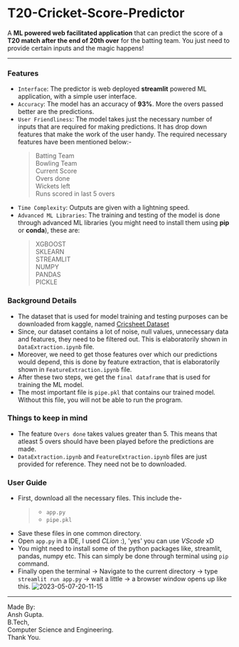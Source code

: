 # T20-Cricket-Score-Predictor
A **ML powered web facilitated application** that can predict the score of a **T20 match after the end of 20th over** for the batting team. You just need to provide certain inputs and the magic happens!
<hr>

### Features
* `Interface`: The predictor is web deployed **streamlit** powered ML application, with a simple user interface. 
* `Accuracy`: The model has an accuracy of **93%**. More the overs passed better are the predictions.
* `User Friendliness`: The model takes just the necessary number of inputs that are required for making predictions. It has drop down features that make the work of the user handy. The required necessary features have been mentioned below:-
  > Batting Team <br>
  > Bowling Team <br>
  > Current Score <br>
  > Overs done <br>
  > Wickets left <br>
  > Runs scored in last 5 overs <br>
* `Time Complexity`: Outputs are given with a lightning speed.
* `Advanced ML Libraries`: The training and testing of the model is done through advanced ML libraries (you might need to install them using **pip** or **conda**), these are:
  > XGBOOST <br>
  > SKLEARN <br>
  > STREAMLIT <br>
  > NUMPY <br>
  > PANDAS <br>
  > PICKLE <br>

### Background Details
* The dataset that is used for model training and testing purposes can be downloaded from kaggle, named [Cricsheet Dataset]([www.google.com](https://www.kaggle.com/datasets/veeralakrishna/cricsheet-a-retrosheet-for-cricket))
* Since, our dataset contains a lot of noise, null values, unnecessary data and features, they need to be filtered out. This is elaboratorily shown in `DataExtraction.ipynb` file.
* Moreover, we need to get those features over which our predictions would depend, this is done by feature extraction, that is elaboratorily shown in `FeatureExtraction.ipynb` file.
* After these two steps, we get the `final dataframe` that is used for training the ML model.
* The most important file is `pipe.pkl` that contains our trained model. Without this file, you will not be able to run the program.

### Things to keep in mind
* The feature `Overs done` takes values greater than 5. This means that atleast 5 overs should have been played before the predictions are made.
* `DataExtraction.ipynb` and `FeatureExtraction.ipynb` files are just provided for reference. They need not be to downloaded.

### User Guide
* First, download all the necessary files. This include the-
  > * `app.py`
  > * `pipe.pkl`
* Save these files in one common directory.
* Open `app.py` in a IDE, I used *CLion* :), 'yes' you can use *VScode* xD
* You might need to install some of the python packages like, streamlit, pandas, numpy etc. This can simply be done through terminal using `pip` command.
* Finally open the terminal -> Navigate to the current directory -> type `streamlit run app.py` -> wait a little -> a browser window opens up like this.
![2023-05-07-20-11-15](https://user-images.githubusercontent.com/84438495/236684514-ffa5eb5e-4c75-48f5-a64d-7a5e704961e4.png)

---
Made By: <br>
Ansh Gupta. <br>
B.Tech, <br>
Computer Science and Engineering. <br>
Thank You.
